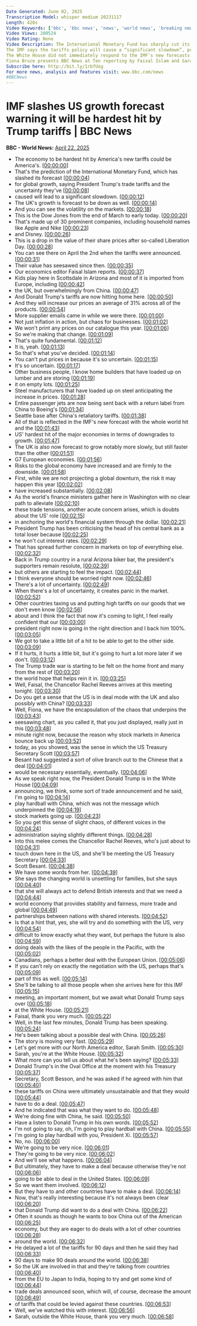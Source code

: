 ```yaml
---
Date Generated: June 02, 2025
Transcription Model: whisper medium 20231117
Length: 420s
Video Keywords: ['bbc', 'bbc news', 'news', 'world news', 'breaking news', 'us news', 'world', 'america', 'usa', 'usa news', 'india news', 'Trump', 'trade', 'war', 'tariffs', 'China', 'growth', 'economy', 'IMF', 'international', 'monetary', 'fund', 'Europe', 'EU', 'France', 'Germany', 'UK', 'slowdown', 'recession', 'cut', 'slashed', 'downgrade', 'dollar', 'threat', 'risk', 'danger', 'inflation', 'goods', 'services', 'warn', 'US', 'United', 'States', 'President', 'White', 'House', 'Treasury', 'bank', 'interest', 'rates', 'Fed', 'Jerome', 'Powell', 'rate', 'prices', 'consumers', 'anger', 'markets', 'wall', 'street', 'S&P', 'stocks', 'shares', 'loser', 'crisis', 'depression', 'India', 'global', 'downturn']
Video Views: 200524
Video Rating: None
Video Description: The International Monetary Fund has sharply cut its forecast of US economic growth due to President Trump’s trade tariffs.   It says the US will face the biggest slowdown among advanced economies with a 40% chance of a recession.
The IMF says the tariffs policy will cause a “significant slowdown”, predicting US growth of 1.8% this year, down from its previous estimate of 2.7%.  It’s the biggest growth downgrade among advanced economies.   The IMF also slashed growth expectations for Canada, Japan, the UK, Germany, France and Italy.
The White House did not immediately respond to the IMF's new forecasts.  Instead press secretary Karoline Leavitt said there were 18 proposals for trade deals on the table, and plenty more discussions were taking place.
Fiona Bruce presents BBC News at Ten reporting by Faisal Islam and Sarah Smith.
Subscribe here: http://bit.ly/1rbfUog
For more news, analysis and features visit: www.bbc.com/news 
#BBCNews
---
```


# IMF slashes US growth forecast warning it will be hardest hit by Trump tariffs  | BBC News
**BBC - World News:** [April 22, 2025](https://www.youtube.com/watch?v=ul_HE6axWc0)
*  The economy to be hardest hit by America's new tariffs could be America's. [[00:00:00](https://www.youtube.com/watch?v=ul_HE6axWc0&t=0.0s)]
*  That's the prediction of the International Monetary Fund, which has slashed its forecast [[00:00:04](https://www.youtube.com/watch?v=ul_HE6axWc0&t=4.5600000000000005s)]
*  for global growth, saying President Trump's trade tariffs and the uncertainty they've [[00:00:08](https://www.youtube.com/watch?v=ul_HE6axWc0&t=8.4s)]
*  caused will lead to a significant slowdown. [[00:00:12](https://www.youtube.com/watch?v=ul_HE6axWc0&t=12.280000000000001s)]
*  The UK's growth is forecast to be down as well. [[00:00:14](https://www.youtube.com/watch?v=ul_HE6axWc0&t=14.96s)]
*  And you can see the volatility on the markets. [[00:00:18](https://www.youtube.com/watch?v=ul_HE6axWc0&t=18.32s)]
*  This is the Dow Jones from the end of March to early today. [[00:00:20](https://www.youtube.com/watch?v=ul_HE6axWc0&t=20.02s)]
*  That's made up of 30 prominent companies, including household names like Apple and Nike [[00:00:23](https://www.youtube.com/watch?v=ul_HE6axWc0&t=23.04s)]
*  and Disney. [[00:00:26](https://www.youtube.com/watch?v=ul_HE6axWc0&t=26.68s)]
*  This is a drop in the value of their share prices after so-called Liberation Day. [[00:00:28](https://www.youtube.com/watch?v=ul_HE6axWc0&t=28.08s)]
*  You can see there on April the 2nd when the tariffs were announced. [[00:00:31](https://www.youtube.com/watch?v=ul_HE6axWc0&t=31.72s)]
*  Their value has seesawed since then. [[00:00:35](https://www.youtube.com/watch?v=ul_HE6axWc0&t=35.4s)]
*  Our economics editor Faisal Islam reports. [[00:00:37](https://www.youtube.com/watch?v=ul_HE6axWc0&t=37.96s)]
*  Kids play here in Scottsdale in Arizona and most of it is imported from Europe, including [[00:00:42](https://www.youtube.com/watch?v=ul_HE6axWc0&t=42.239999999999995s)]
*  the UK, but overwhelmingly from China. [[00:00:47](https://www.youtube.com/watch?v=ul_HE6axWc0&t=47.56s)]
*  And Donald Trump's tariffs are now hitting home here. [[00:00:50](https://www.youtube.com/watch?v=ul_HE6axWc0&t=50.72s)]
*  And they will increase our prices an average of 31% across all of the products. [[00:00:54](https://www.youtube.com/watch?v=ul_HE6axWc0&t=54.2s)]
*  More supplier emails came in while we were there. [[00:01:00](https://www.youtube.com/watch?v=ul_HE6axWc0&t=60.0s)]
*  Not just inflation in action, but chaos for businesses. [[00:01:02](https://www.youtube.com/watch?v=ul_HE6axWc0&t=62.56s)]
*  We won't print any prices on our catalogue this year. [[00:01:06](https://www.youtube.com/watch?v=ul_HE6axWc0&t=66.08s)]
*  So we're making that change. [[00:01:09](https://www.youtube.com/watch?v=ul_HE6axWc0&t=69.52000000000001s)]
*  That's quite fundamental. [[00:01:12](https://www.youtube.com/watch?v=ul_HE6axWc0&t=72.4s)]
*  It is, yeah. [[00:01:13](https://www.youtube.com/watch?v=ul_HE6axWc0&t=73.4s)]
*  So that's what you've decided. [[00:01:14](https://www.youtube.com/watch?v=ul_HE6axWc0&t=74.4s)]
*  You can't put prices in because it's so uncertain. [[00:01:15](https://www.youtube.com/watch?v=ul_HE6axWc0&t=75.84s)]
*  It's so uncertain. [[00:01:17](https://www.youtube.com/watch?v=ul_HE6axWc0&t=77.88s)]
*  Other business people, I know home builders that have loaded up on lumber and are storing [[00:01:19](https://www.youtube.com/watch?v=ul_HE6axWc0&t=79.68s)]
*  it on empty lots. [[00:01:25](https://www.youtube.com/watch?v=ul_HE6axWc0&t=85.96000000000001s)]
*  Steel manufacturers that have loaded up on steel anticipating the increase in prices. [[00:01:28](https://www.youtube.com/watch?v=ul_HE6axWc0&t=88.4s)]
*  Entire passenger jets are now being sent back with a return label from China to Boeing's [[00:01:34](https://www.youtube.com/watch?v=ul_HE6axWc0&t=94.28s)]
*  Seattle base after China's retaliatory tariffs. [[00:01:38](https://www.youtube.com/watch?v=ul_HE6axWc0&t=98.56s)]
*  All of that is reflected in the IMF's new forecast with the whole world hit and the [[00:01:43](https://www.youtube.com/watch?v=ul_HE6axWc0&t=103.2s)]
*  US' hardest hit of the major economies in terms of downgrades to growth. [[00:01:47](https://www.youtube.com/watch?v=ul_HE6axWc0&t=107.4s)]
*  The UK is also now forecast to grow notably more slowly, but still faster than the other [[00:01:51](https://www.youtube.com/watch?v=ul_HE6axWc0&t=111.52000000000001s)]
*  G7 European economies. [[00:01:56](https://www.youtube.com/watch?v=ul_HE6axWc0&t=116.0s)]
*  Risks to the global economy have increased and are firmly to the downside. [[00:01:58](https://www.youtube.com/watch?v=ul_HE6axWc0&t=118.52000000000001s)]
*  First, while we are not projecting a global downturn, the risk it may happen this year [[00:02:02](https://www.youtube.com/watch?v=ul_HE6axWc0&t=122.48s)]
*  have increased substantially. [[00:02:08](https://www.youtube.com/watch?v=ul_HE6axWc0&t=128.48000000000002s)]
*  As the world's finance ministers gather here in Washington with no clear path to alleviate [[00:02:10](https://www.youtube.com/watch?v=ul_HE6axWc0&t=130.52s)]
*  these trade tensions, another acute concern arises, which is doubts about the US' role [[00:02:15](https://www.youtube.com/watch?v=ul_HE6axWc0&t=135.24s)]
*  in anchoring the world's financial system through the dollar. [[00:02:21](https://www.youtube.com/watch?v=ul_HE6axWc0&t=141.52s)]
*  President Trump has been criticising the head of his central bank as a total loser because [[00:02:25](https://www.youtube.com/watch?v=ul_HE6axWc0&t=145.08s)]
*  he won't cut interest rates. [[00:02:29](https://www.youtube.com/watch?v=ul_HE6axWc0&t=149.72000000000003s)]
*  That has spread further concern in markets on top of everything else. [[00:02:32](https://www.youtube.com/watch?v=ul_HE6axWc0&t=152.20000000000002s)]
*  Back in Trump country in a rural Arizona biker bar, the president's supporters remain resolute, [[00:02:39](https://www.youtube.com/watch?v=ul_HE6axWc0&t=159.08s)]
*  but others are starting to feel the impact. [[00:02:44](https://www.youtube.com/watch?v=ul_HE6axWc0&t=164.76s)]
*  I think everyone should be worried right now. [[00:02:46](https://www.youtube.com/watch?v=ul_HE6axWc0&t=166.67999999999998s)]
*  There's a lot of uncertainty. [[00:02:49](https://www.youtube.com/watch?v=ul_HE6axWc0&t=169.16s)]
*  When there's a lot of uncertainty, it creates panic in the market. [[00:02:52](https://www.youtube.com/watch?v=ul_HE6axWc0&t=172.28s)]
*  Other countries taxing us and putting high tariffs on our goods that we don't even know [[00:02:56](https://www.youtube.com/watch?v=ul_HE6axWc0&t=176.51999999999998s)]
*  about and I think the fact that now it's coming to light, I feel really confident that our [[00:03:00](https://www.youtube.com/watch?v=ul_HE6axWc0&t=180.56s)]
*  president right now is going in the right direction and I back him 100%. [[00:03:05](https://www.youtube.com/watch?v=ul_HE6axWc0&t=185.48s)]
*  We got to take a little bit of a hit to be able to get to the other side. [[00:03:09](https://www.youtube.com/watch?v=ul_HE6axWc0&t=189.35999999999999s)]
*  If it hurts, it hurts a little bit, but it's going to hurt a lot more later if we don't. [[00:03:12](https://www.youtube.com/watch?v=ul_HE6axWc0&t=192.92000000000002s)]
*  The Trump trade war is starting to be felt on the home front and many from the rest of [[00:03:20](https://www.youtube.com/watch?v=ul_HE6axWc0&t=200.76000000000002s)]
*  the world hope that helps rein it in. [[00:03:25](https://www.youtube.com/watch?v=ul_HE6axWc0&t=205.68s)]
*  Well, Faisal, the Chancellor Rachel Reeves arrives at this meeting tonight. [[00:03:30](https://www.youtube.com/watch?v=ul_HE6axWc0&t=210.44s)]
*  Do you get a sense that the US is in deal mode with the UK and also possibly with China? [[00:03:33](https://www.youtube.com/watch?v=ul_HE6axWc0&t=213.72s)]
*  Well, Fiona, we have the encapsulation of the chaos that underpins the [[00:03:43](https://www.youtube.com/watch?v=ul_HE6axWc0&t=223.28s)]
*  seesawing chart, as you called it, that you just displayed, really just in this [[00:03:48](https://www.youtube.com/watch?v=ul_HE6axWc0&t=228.52s)]
*  minute right now, because the reason why stock markets in America bounce back up [[00:03:52](https://www.youtube.com/watch?v=ul_HE6axWc0&t=232.60000000000002s)]
*  today, as you showed, was the sense in which the US Treasury Secretary Scott [[00:03:57](https://www.youtube.com/watch?v=ul_HE6axWc0&t=237.16000000000003s)]
*  Besant had suggested a sort of olive branch out to the Chinese that a deal [[00:04:01](https://www.youtube.com/watch?v=ul_HE6axWc0&t=241.4s)]
*  would be necessary essentially, eventually. [[00:04:06](https://www.youtube.com/watch?v=ul_HE6axWc0&t=246.4s)]
*  As we speak right now, the President Donald Trump is in the White House [[00:04:09](https://www.youtube.com/watch?v=ul_HE6axWc0&t=249.8s)]
*  announcing, we think, some sort of trade announcement and he said, I'm going to [[00:04:14](https://www.youtube.com/watch?v=ul_HE6axWc0&t=254.48s)]
*  play hardball with China, which was not the message which underpinned the [[00:04:19](https://www.youtube.com/watch?v=ul_HE6axWc0&t=259.12s)]
*  stock markets going up. [[00:04:23](https://www.youtube.com/watch?v=ul_HE6axWc0&t=263.24s)]
*  So you get this sense of slight chaos, of different voices in the [[00:04:24](https://www.youtube.com/watch?v=ul_HE6axWc0&t=264.92s)]
*  administration saying slightly different things. [[00:04:28](https://www.youtube.com/watch?v=ul_HE6axWc0&t=268.12s)]
*  Into this melee comes the Chancellor Rachel Reeves, who's just about to [[00:04:31](https://www.youtube.com/watch?v=ul_HE6axWc0&t=271.0s)]
*  touch down here in the US, and she'll be meeting the US Treasury Secretary [[00:04:33](https://www.youtube.com/watch?v=ul_HE6axWc0&t=273.96s)]
*  Scott Besant. [[00:04:38](https://www.youtube.com/watch?v=ul_HE6axWc0&t=278.24s)]
*  We have some words from her. [[00:04:39](https://www.youtube.com/watch?v=ul_HE6axWc0&t=279.24s)]
*  She says the changing world is unsettling for families, but she says [[00:04:40](https://www.youtube.com/watch?v=ul_HE6axWc0&t=280.76s)]
*  that she will always act to defend British interests and that we need a [[00:04:44](https://www.youtube.com/watch?v=ul_HE6axWc0&t=284.72s)]
*  world economy that provides stability and fairness, more trade and global [[00:04:49](https://www.youtube.com/watch?v=ul_HE6axWc0&t=289.12s)]
*  partnerships between nations with shared interests. [[00:04:52](https://www.youtube.com/watch?v=ul_HE6axWc0&t=292.36s)]
*  Is that a hint that, yes, she will try and do something with the US, very [[00:04:54](https://www.youtube.com/watch?v=ul_HE6axWc0&t=294.92s)]
*  difficult to know exactly what they want, but perhaps the future is also [[00:04:59](https://www.youtube.com/watch?v=ul_HE6axWc0&t=299.32s)]
*  doing deals with the likes of the people in the Pacific, with the [[00:05:02](https://www.youtube.com/watch?v=ul_HE6axWc0&t=302.96s)]
*  Canadians, perhaps a better deal with the European Union. [[00:05:06](https://www.youtube.com/watch?v=ul_HE6axWc0&t=306.8s)]
*  If you can't rely on exactly the negotiation with the US, perhaps that's [[00:05:09](https://www.youtube.com/watch?v=ul_HE6axWc0&t=309.76s)]
*  part of this as well. [[00:05:14](https://www.youtube.com/watch?v=ul_HE6axWc0&t=314.59999999999997s)]
*  She'll be talking to all those people when she arrives here for this IMF [[00:05:15](https://www.youtube.com/watch?v=ul_HE6axWc0&t=315.76s)]
*  meeting, an important moment, but we await what Donald Trump says over [[00:05:18](https://www.youtube.com/watch?v=ul_HE6axWc0&t=318.84s)]
*  at the White House. [[00:05:21](https://www.youtube.com/watch?v=ul_HE6axWc0&t=321.64s)]
*  Faisal, thank you very much. [[00:05:22](https://www.youtube.com/watch?v=ul_HE6axWc0&t=322.88s)]
*  Well, in the last few minutes, Donald Trump has been speaking. [[00:05:24](https://www.youtube.com/watch?v=ul_HE6axWc0&t=324.03999999999996s)]
*  He's been talking about a possible deal with China. [[00:05:26](https://www.youtube.com/watch?v=ul_HE6axWc0&t=326.8s)]
*  The story is moving very fast. [[00:05:29](https://www.youtube.com/watch?v=ul_HE6axWc0&t=329.12s)]
*  Let's get more with our North America editor, Sarah Smith. [[00:05:30](https://www.youtube.com/watch?v=ul_HE6axWc0&t=330.12s)]
*  Sarah, you're at the White House. [[00:05:32](https://www.youtube.com/watch?v=ul_HE6axWc0&t=332.68s)]
*  What more can you tell us about what he's been saying? [[00:05:33](https://www.youtube.com/watch?v=ul_HE6axWc0&t=333.71999999999997s)]
*  Donald Trump's in the Oval Office at the moment with his Treasury [[00:05:37](https://www.youtube.com/watch?v=ul_HE6axWc0&t=337.71999999999997s)]
*  Secretary, Scott Besson, and he was asked if he agreed with him that [[00:05:40](https://www.youtube.com/watch?v=ul_HE6axWc0&t=340.71999999999997s)]
*  these tariffs on China were ultimately unsustainable and that they would [[00:05:44](https://www.youtube.com/watch?v=ul_HE6axWc0&t=344.32s)]
*  have to do a deal. [[00:05:47](https://www.youtube.com/watch?v=ul_HE6axWc0&t=347.64s)]
*  And he indicated that was what they want to do. [[00:05:48](https://www.youtube.com/watch?v=ul_HE6axWc0&t=348.64s)]
*  We're doing fine with China, he said. [[00:05:50](https://www.youtube.com/watch?v=ul_HE6axWc0&t=350.64s)]
*  Have a listen to Donald Trump in his own words. [[00:05:52](https://www.youtube.com/watch?v=ul_HE6axWc0&t=352.76s)]
*  I'm not going to say, oh, I'm going to play hardball with China. [[00:05:55](https://www.youtube.com/watch?v=ul_HE6axWc0&t=355.48s)]
*  I'm going to play hardball with you, President Xi. [[00:05:57](https://www.youtube.com/watch?v=ul_HE6axWc0&t=357.96s)]
*  No, no. [[00:06:00](https://www.youtube.com/watch?v=ul_HE6axWc0&t=360.15999999999997s)]
*  We're going to be very nice. [[00:06:01](https://www.youtube.com/watch?v=ul_HE6axWc0&t=361.32s)]
*  They're going to be very nice. [[00:06:02](https://www.youtube.com/watch?v=ul_HE6axWc0&t=362.88s)]
*  And we'll see what happens. [[00:06:04](https://www.youtube.com/watch?v=ul_HE6axWc0&t=364.68s)]
*  But ultimately, they have to make a deal because otherwise they're not [[00:06:06](https://www.youtube.com/watch?v=ul_HE6axWc0&t=366.24s)]
*  going to be able to deal in the United States. [[00:06:09](https://www.youtube.com/watch?v=ul_HE6axWc0&t=369.92s)]
*  So we want them involved. [[00:06:12](https://www.youtube.com/watch?v=ul_HE6axWc0&t=372.72s)]
*  But they have to and other countries have to make a deal. [[00:06:14](https://www.youtube.com/watch?v=ul_HE6axWc0&t=374.68s)]
*  Now, that's really interesting because it's not always been clear [[00:06:20](https://www.youtube.com/watch?v=ul_HE6axWc0&t=380.0s)]
*  that Donald Trump did want to do a deal with China. [[00:06:22](https://www.youtube.com/watch?v=ul_HE6axWc0&t=382.96s)]
*  Often it sounds as though he wants to box China out of the American [[00:06:25](https://www.youtube.com/watch?v=ul_HE6axWc0&t=385.32s)]
*  economy, but they are eager to do deals with a lot of other countries [[00:06:28](https://www.youtube.com/watch?v=ul_HE6axWc0&t=388.96s)]
*  around the world. [[00:06:32](https://www.youtube.com/watch?v=ul_HE6axWc0&t=392.52s)]
*  He delayed a lot of the tariffs for 90 days and then he said they had [[00:06:33](https://www.youtube.com/watch?v=ul_HE6axWc0&t=393.44s)]
*  90 days to make 90 deals around the world. [[00:06:38](https://www.youtube.com/watch?v=ul_HE6axWc0&t=398.08s)]
*  So the UK are involved in that and they're talking from countries [[00:06:40](https://www.youtube.com/watch?v=ul_HE6axWc0&t=400.84s)]
*  from the EU to Japan to India, hoping to try and get some kind of [[00:06:44](https://www.youtube.com/watch?v=ul_HE6axWc0&t=404.32s)]
*  trade deals announced soon, which will, of course, decrease the amount [[00:06:49](https://www.youtube.com/watch?v=ul_HE6axWc0&t=409.35999999999996s)]
*  of tariffs that could be levied against these countries. [[00:06:53](https://www.youtube.com/watch?v=ul_HE6axWc0&t=413.44s)]
*  Well, we've watched this with interest. [[00:06:56](https://www.youtube.com/watch?v=ul_HE6axWc0&t=416.64s)]
*  Sarah, outside the White House, thank you very much. [[00:06:58](https://www.youtube.com/watch?v=ul_HE6axWc0&t=418.4s)]
